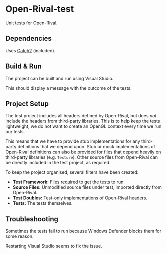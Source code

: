 # Open-Rival-test

Unit tests for Open-Rival.

## Dependencies

Uses [Catch2](https://github.com/catchorg/Catch2) (included).

## Build & Run

The project can be built and run using Visual Studio.

This should display a message with the outcome of the tests.

## Project Setup

The test project includes all headers defined by Open-Rival, but does *not* include the headers from third-party libraries. This is to help keep the tests lightweight; we do not want to create an OpenGL context every time we run our tests.

This means that we have to provide stub implementations for any third-party definitions that we depend upon. Stub or mock implementations of Open-Rival definitions can also be provided for files that depend heavily on third-party libraries (e.g. `Texture`). Other source files from Open-Rival can be directly included in the test project, as required.

To keep the project organised, several filters have been created:

 - **Test Framework:** Files required to get the tests to run.
 - **Source Files:** Unmodified source files under test, imported directly from Open-Rival.
 - **Test Doubles:** Test-only implementations of Open-Rival headers.
 - **Tests:** The tests themselves.

## Troubleshooting

Sometimes the tests fail to run because Windows Defender blocks them for some reason.

Restarting Visual Studio seems to fix the issue.
